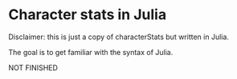 # Character stats in Julia
Disclaimer: this is just a copy of characterStats but written in Julia.

The goal is to get familiar with the syntax of Julia.

NOT FINISHED
